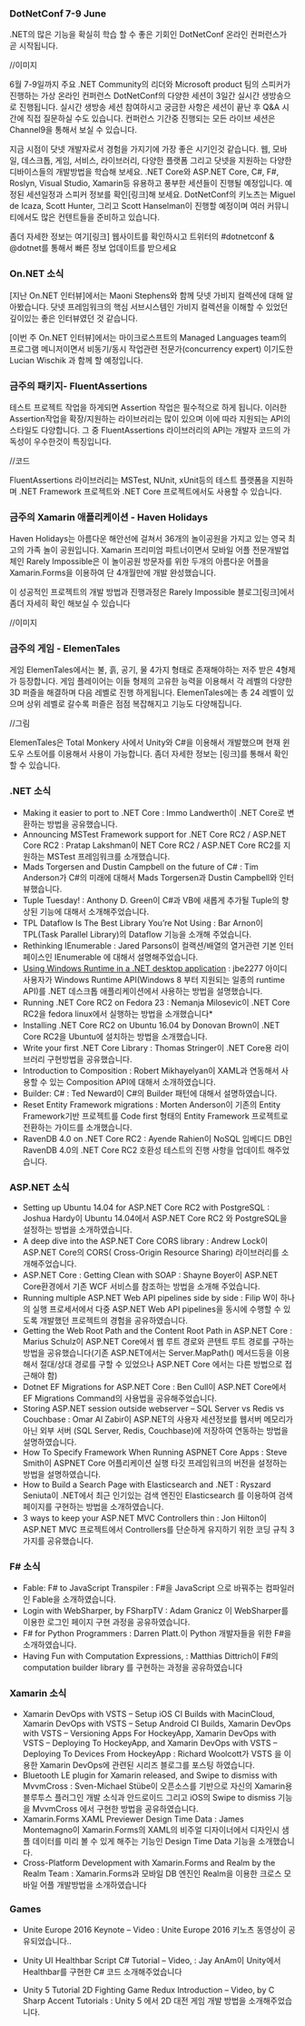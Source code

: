 ### DotNetConf 7-9 June
  .NET의 많은 기능을 확실히 학습 할 수 좋은 기회인 DotNetConf 온라인 컨퍼런스가 곧 시작됩니다.

//이미지

6월 7-9일까지 주요 .NET Community의 리더와 Microsoft product 팀의 스피커가 진행하는 가상 온라인 컨퍼런스 DotNetConf의 다양한 세션이 3일간 실시간 생방송으로 진행됩니다. 실시간 생방송 세션 참여하시고 궁금한 사항은 세션이 끝난 후 Q&A 시간에 직접 질문하실 수도 있습니다. 컨퍼런스 기간중 진행되는 모든 라이브 세션은 Channel9을 통해서 보실 수 있습니다.

지금 시점이 닷넷 개발자로서 경험을 가지기에 가장 좋은 시기인것 같습니다. 웹, 모바일, 데스크톱, 게임, 서비스, 라이브러리, 다양한 플랫폼 그리고 닷넷을 지원하는 다양한 디바이스들의 개발방법을 학습해 보세요. .NET Core와 ASP.NET Core, C#, F#, Roslyn, Visual Studio, Xamarin등 유용하고 풍부한 세션들이 진행될 예정입니다. 예정된 세션일정과 스피커 정보를 확인[링크]해 보세요. DotNetConf의 키노츠는 Miguel de Icaza, Scott Hunter, 그리고 Scott Hanselman이 진행할 예정이며 여러 커뮤니티에서도 많은 컨텐트들을 준비하고 있습니다.

좀더 자세한 정보는 여기[링크] 웹사이트를 확인하시고 트위터의  #dotnetconf & @dotnet를 통해서 빠른 정보 업데이트를 받으세요

### On.NET 소식
[지난 On.NET 인터뷰]에서는 Maoni Stephens와 함께  닷넷 가비지 컬렉션에 대해 알아봤습니다. 닷넷 프레임워크의 핵심 서브시스템인 가비지 컬렉션을 이해할 수 있었던 깊이있는 좋은 인터뷰였던 것 같습니다. 

[이번 주 On.NET 인터뷰]에서는 마이크로스프트의 Managed Languages team의 프로그램 메니저이면서 비동기/동시 작업관련 전문가(concurrency expert) 이기도한  Lucian Wischik 과 함께 할 예정입니다.



### 금주의 패키지- FluentAssertions
테스트 프로젝트 작업을 하게되면 Assertion 작업은 필수적으로 하게 됩니다. 이러한 Assertion작업을 확장/지원하는 라이브러리는 많이 있으며 이에 따라 지원되는 API의 스타일도 다양합니다. 그 중 FluentAssertions 라이브러리의 API는 개발자 코드의 가독성이 우수한것이 특징입니다.

//코드

FluentAssertions 라이브러리는  MSTest, NUnit, xUnit등의 테스트 플랫폼을 지원하며  .NET Framework 프로젝트와  .NET Core 프로젝트에서도 사용할 수 있습니다.

### 금주의 Xamarin 애플리케이션 - Haven Holidays 
Haven Holidays는 아름다운 해안선에 걸쳐서 36개의 놀이공원을 가지고 있는 영국 최고의 가족 놀이 공원입니다. Xamarin 프리미엄 파트너이면서 모바일 어플 전문개발업체인 Rarely Impossible은 이 놀이공원 방문자를 위한 두개의 아름다운 어플을 Xamarin.Forms을 이용하여 단 4개월만에 개발 완성했습니다.

이 성공적인 프로젝트의 개발 방법과 진행과정은 Rarely Impossible 블로그[링크]에서 좀더 자세히 확인 해보실 수 있습니다

//이미지  

### 금주의 게임 - ElemenTales
게임 ElemenTales에서는 불, 흙, 공기, 물 4가지 형태로 존재해야하는 저주 받은 4형제가 등장합니다. 게임 플레이어는  이들 형제의 고유한 능력을 이용해서 각 레벨의 다양한 3D 퍼즐을 해결하며 다음 레벨로 진행 하게됩니다. ElemenTales에는 총 24 레벨이 있으며 상위 레벨로 갈수록 퍼즐은 점점 복잡해지고 기능도 다양해집니다.

//그림

ElemenTales은 Total Monkery 사에서 Unity와 C#을 이용해서 개발했으며 현재 윈도우 스토어를 이용해서 사용이 가능합니다. 좀더 자세한 정보는 [링크]를 통해서 확인할 수 있습니다.


### .NET 소식
* Making it easier to port to .NET Core : Immo Landwerth이 .NET Core로 변환하는 방법을 공유했습니다.
* Announcing MSTest Framework support for .NET Core RC2 / ASP.NET Core RC2 : Pratap Lakshman이 NET Core RC2 / ASP.NET Core RC2를 지원하는 MSTest 프레임워크를 소개했습니다.
* Mads Torgersen and Dustin Campbell on the future of C# : Tim Anderson가 C#의 미래에 대해서 Mads Torgersen과 Dustin Campbell와 인터뷰했습니다.
* Tuple Tuesday! : Anthony D. Green이 C#과 VB에 새롭게 추가될 Tuple의 향상된 기능에 대해서 소개해주었습니다.
* TPL Dataflow Is The Best Library You’re Not Using : Bar Arnon이 TPL(Task Parallel Library)의 Dataflow 기능을 소개해 주었습니다.
* Rethinking IEnumerable : Jared Parsons이 컬랙션/배열의 열거관련 기본 인터페이스인 IEnumerable 에 대해서 설명해주었습니다.
*  [Using Windows Runtime in a .NET desktop application](https://github.com/jbe2277/waf/wiki/Using-Windows-Runtime-in-a-.NET-desktop-application) : jbe2277 아이디 사용자가 Windows Runtime API(Windows 8 부터 지원되는 일종의 runtime API)를 .NET 데스크톱 애플리케이션에서 사용하는 방법을 설명했습니다.
* Running .NET Core RC2 on Fedora 23 : Nemanja Milosevic이 .NET Core RC2을 fedora linux에서 실행하는 방법을 소개했습니다* 
* Installing .NET Core RC2 on Ubuntu 16.04 by Donovan Brown이 .NET Core RC2을 Ubuntu에 설치하는 방법을 소개했습니다.
* Write your first .NET Core Library : Thomas Stringer이  .NET Core용 라이브러리 구현방법을 공유했습니다.
* Introduction to Composition : Robert Mikhayelyan이 XAML과 연동해서 사용할 수 있는 Composition API에 대해서 소개하였습니다.
* Builder: C# : Ted Neward이 C#의 Builder 패턴에 대해서 설명하였습니다.
* Reset Entity Framework migrations : Morten Anderson이 기존의 Entity Framework기반 프로젝트를 Code first  형태의 Entity Framework 프로젝트로 전환하는 가이드를 소개했습니다.
* RavenDB 4.0 on .NET Core RC2 : Ayende Rahien이 NoSQL 임베디드 DB인 RavenDB 4.0의 .NET Core RC2 호환성 테스트의 진행 사항을 업데이트 해주었습니다.

### ASP.NET 소식
* Setting up Ubuntu 14.04 for ASP.NET Core RC2 with PostgreSQL : Joshua Hardy이 Ubuntu 14.04에서  ASP.NET Core RC2 와 PostgreSQL을 설정하는 방법을 소개하였습니다.
* A deep dive into the ASP.NET Core CORS library : Andrew Lock이 ASP.NET Core의 CORS( Cross-Origin Resource Sharing) 라이브러리를 소개해주었습니다.
* ASP.NET Core : Getting Clean with SOAP : Shayne Boyer이 ASP.NET Core환경에서 기존 WCF 서비스를 참조하는 방법을 소개해 주었습니다.
* Running multiple ASP.NET Web API pipelines side by side : Filip W이 하나의 실행 프로세서에서 다중  ASP.NET Web API pipelines을 동시에 수행할 수 있도록 개발했던 프로젝트의 경험을 공유하였습니다.
* Getting the Web Root Path and the Content Root Path in ASP.NET Core : Marius Schulz이 ASP.NET Core에서 웹 루트 경로와 콘텐트 루트 경로를 구하는 방법을 공유했습니다(기존 ASP.NET에서는 Server.MapPath() 메서드등을 이용해서 절대/상대 경로를 구할 수 있었으나 ASP.NET Core 에서는 다른 방법으로 접근해야 함)
* Dotnet EF Migrations for ASP.NET Core : Ben Cull이 ASP.NET Core에서 EF Migrations Command의 사용법을 공유해주었습니다.
* Storing ASP.NET session outside webserver – SQL Server vs Redis vs Couchbase : Omar Al Zabir이 ASP.NET의 사용자 세션정보를 웹서버 메모리가 아닌 외부 서버 (SQL Server, Redis, Couchbase)에 저장하여 연동하는 방법을 설명하였습니다.
* How To Specify Framework When Running ASPNET Core Apps : Steve Smith이 ASPNET Core 어플리케이션 실행 타깃 프레임워크의 버전을 설정하는 방법을 설명하였습니다.
* How to Build a Search Page with Elasticsearch and .NET : Ryszard Seniuta이 .NET에서 최근 인기있는 검색 엔진인 Elasticsearch 를 이용하여 검색 페이지를 구현하는 방법을 소개하였습니다.
* 3 ways to keep your ASP.NET MVC Controllers thin : Jon Hilton이 ASP.NET MVC 프로젝트에서 Controllers를 단순하게 유지하기 위한 코딩 규칙  3가지를 공유했습니다.

### F# 소식
* Fable: F# to JavaScript Transpiler : F#을 JavaScript 으로 바꿔주는 컴파일러인 Fable을 소개하였습니다.
* Login with WebSharper, by FSharpTV : Adam Granicz 이 WebSharper를 이용한 로그인 페이지 구현 과정을 공유하였습니다.
* F# for Python Programmers : Darren Platt.이 Python 개발자들을 위한 F#을 소개하였습니다. 
* Having Fun with Computation Expressions, : Matthias Dittrich이 F#의 computation builder library 를 구현하는 과정을 공유하였습니다

### Xamarin 소식
* Xamarin DevOps with VSTS – Setup iOS CI Builds with MacinCloud, Xamarin DevOps with VSTS – Setup Android CI Builds, Xamarin DevOps with VSTS – Versioning Apps For HockeyApp, Xamarin DevOps with VSTS – Deploying To HockeyApp, and Xamarin DevOps with VSTS – Deploying To Devices From HockeyApp : Richard Woolcott가 VSTS 을 이용한 Xamarin DevOps에 관련된 시리즈 블로그를 포스팅 하였습니다.
* Bluetooth LE plugin for Xamarin released, and Swipe to dismiss with MvvmCross : Sven-Michael Stübe이 오픈소스를 기반으로 자신의  Xamarin용 블루투스 플러그인 개발 소식과 안드로이드 그리고 iOS의 Swipe to dismiss 기능을 MvvmCross 에서 구현한 방법을 공유하였습니다.
* Xamarin.Forms XAML Previewer Design Time Data : James Montemagno이 Xamarin.Forms의 XAML의 비주얼 디자이너에서 디자인시 샘플 데이터를 미리 볼 수 있게 해주는 기능인 Design Time Data 기능을 소개했습니다.
* Cross-Platform Development with Xamarin.Forms and Realm by the Realm Team : Xamarin.Forms과 모바일 DB 엔진인 Realm을 이용한 크로스 모바일 어플 개발방법을 소개하였습니다

### Games 
* Unite Europe 2016 Keynote – Video : Unite Europe 2016 키노츠 동영상이 공유되었습니다..
* Unity UI Healthbar Script C# Tutorial – Video, : Jay AnAm이 Unity에서 Healthbar를 구현한 C# 코드 소개해주었습니다

* Unity 5 Tutorial 2D Fighting Game Redux Introduction – Video, by C Sharp Accent Tutorials : Unity 5 에서 2D 대전 게임 개발 방법을 소개해주었습니다.
